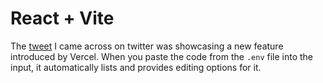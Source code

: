 # React + Vite


The [tweet](https://twitter.com/leeerob/status/1593331366292250625) I came across on twitter was showcasing a new feature introduced by Vercel. When you paste the code from the `.env` file into the input, it automatically lists and provides editing options for it.


